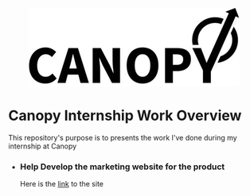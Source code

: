 <p align="center">
  <img src="images/logo.jpeg" />
</p>

<h1>Canopy Internship Work Overview</h1>
<p>This repository's purpose is to presents the work I've done during my internship at Canopy<p>

<ul>
<li>
    <h3>Help Develop the marketing website for the product</h3>
    <p> Here is the <a href="https://lively-crepe-04b0ca.netlify.app">link</a> to the site </p>
</li>
</ul>
